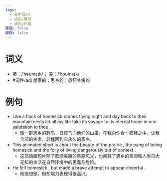 ```yaml
---
tags:
  - 首字母/H
  - 级别/雅思
  - 级别/托福
掌握: false
模糊: false
---
```

# 词义
- 英：/ˈhəʊmsɪk/； 美：/ˈhoʊmsɪk/
- #词性/adj  想家的；思乡的；患怀乡病的
# 例句
- Like a flock of homesick cranes flying night and day back to their mountain nests let all my life take its voyage to its eternal home in one salutation to thee .
	- 像一群思乡的鹤鸟，日夜飞向他们的山巢，在我向你合十膜拜之中，让我全部的生命，启程回到它永久的家乡。
- This animated short is about the beauty of the prairie , the pang of being homesick and the folly of living dangerously out of context .
	- 这部动画短片除了歌颂美丽的草原风光，也阐释了思乡的苦闷和人类自大无知的生活在自然环境中的愚蠢与危险。
- He felt homesick , but made a brave attempt to appear cheerful .
	- 他很想家，但却竭力表现得很高兴。
